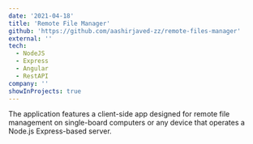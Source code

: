 ```yaml
---
date: '2021-04-18'
title: 'Remote File Manager'
github: 'https://github.com/aashirjaved-zz/remote-files-manager'
external: ''
tech:
  - NodeJS
  - Express
  - Angular
  - RestAPI
company: ''
showInProjects: true
---
```



The application features a client-side app designed for remote file management on single-board computers or any device that operates a Node.js Express-based server.